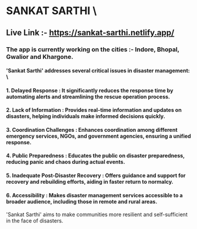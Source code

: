 # SANKAT SARTHI \
## Live Link :- https://sankat-sarthi.netlify.app/

### The app is currently working on the cities :- Indore, Bhopal, Gwalior and Khargone.

#### 'Sankat Sarthi' addresses several critical issues in disaster management: \

#### 1. Delayed Response : It significantly reduces the response time by automating alerts and streamlining the rescue operation process.

#### 2. Lack of Information : Provides real-time information and updates on disasters, helping individuals make informed decisions quickly.

#### 3. Coordination Challenges : Enhances coordination among different emergency services, NGOs, and government agencies, ensuring a unified response.

#### 4. Public Preparedness : Educates the public on disaster preparedness, reducing panic and chaos during actual events.

#### 5. Inadequate Post-Disaster Recovery : Offers guidance and support for recovery and rebuilding efforts, aiding in faster return to normalcy.

#### 6. Accessibility : Makes disaster management services accessible to a broader audience, including those in remote and rural areas.

'Sankat Sarthi' aims to make communities more resilient and self-sufficient in the face of disasters.
